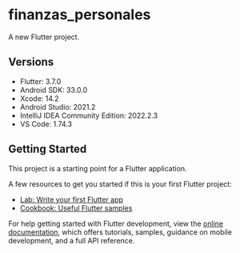 # finanzas_personales

A new Flutter project.

## Versions
- Flutter: 3.7.0
- Android SDK: 33.0.0
- Xcode: 14.2
- Android Studio: 2021.2
- IntelliJ IDEA Community Edition: 2022.2.3
- VS Code: 1.74.3

## Getting Started

This project is a starting point for a Flutter application.

A few resources to get you started if this is your first Flutter project:

- [Lab: Write your first Flutter app](https://docs.flutter.dev/get-started/codelab)
- [Cookbook: Useful Flutter samples](https://docs.flutter.dev/cookbook)

For help getting started with Flutter development, view the
[online documentation](https://docs.flutter.dev/), which offers tutorials,
samples, guidance on mobile development, and a full API reference.
